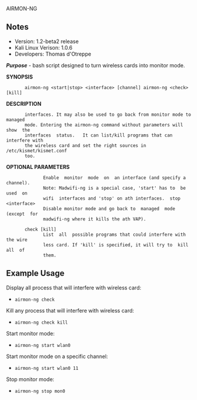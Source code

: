 AIRMON-NG

Notes
-------

 * Version: 1.2-beta2 release  
 * Kali Linux Verison: 1.0.6  
 * Developers: Thomas d'Otreppe

***Purpose***  -  bash  script designed to turn wireless cards into monitor
       mode.

**SYNOPSIS**
```
       airmon-ng <start|stop> <interface> [channel] airmon-ng <check> [kill]
```
**DESCRIPTION**
```    airmon-ng is script can be used to  enable  monitor  mode  on  wireless
       interfaces. It may also be used to go back from monitor mode to managed
       mode. Entering the airmon-ng command without parameters will  show  the
       interfaces  status.   It can list/kill programs that can interfere with
       the wireless card and set the right sources in  /etc/kismet/kismet.conf
       too.
```
**OPTIONAL PARAMETERS**
```    start <interface> [channel]
              Enable  monitor  mode  on  an interface (and specify a channel).
              Note: Madwifi-ng is a special case, 'start' has to  be  used  on
              wifi  interfaces and 'stop' on ath interfaces.  stop <interface>
              Disable monitor mode and go back to  managed  mode  (except  for
              madwifi-ng where it kills the ath VAP).

       check [kill]
              List  all  possible programs that could interfere with the wire
              less card. If 'kill' is specified, it will try to  kill  all  of
              them.
```

Example Usage
---------------

Display all process that will interfere with wireless card:  
 * `airmon-ng check`
	
Kill any process that will interfere with wireless card:  
 * `airmon-ng check kill`
	
Start monitor mode:  
 * `airmon-ng start wlan0`
	
Start monitor mode on a specific channel:  
 * `airmon-ng start wlan0 11`
	
Stop monitor mode:  
 * `airmon-ng stop mon0`